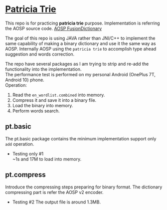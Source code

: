 # [Patricia Trie](https://en.wikipedia.org/wiki/Radix_tree)

This repo is for practicing **patricia trie** purpose. Implementation is referring the AOSP source code.
[AOSP FusionDictionary](https://cs.android.com/android/platform/superproject/+/master:packages/inputmethods/LatinIME/tests/src/com/android/inputmethod/latin/makedict/FusionDictionary.java)

The goal of this repo is using JAVA rather than JNI/C++ to implement the same capability of making a binary dictionary and use it the same way as AOSP.
Internally AOSP using the `patricia trie` to accomplish type ahead suggestion and words correction.


The repo have several packages as I am trying to strip and re-add the functionality into the implementation.  
The performance test is performed on my personal Android (OnePlus 7T, Android 10) phone.   
Operation: 
1. Read the `en_wordlist.combined` into memory.
2. Compress it and save it into a binary file.
3. Load the binary into memory.
4. Perform words search.

## pt.basic  

The pt.basic package contains the minimum implementation support only `add` operation.

- Testing only #1   
  ~1s and 17M to load into memory.
  
## pt.compress

Introduce the compressing steps preparing for binary format. The dictionary compressing part is refer the AOSP v2 encoder.

- Testing #2
  The output file is around 1.3MB.






